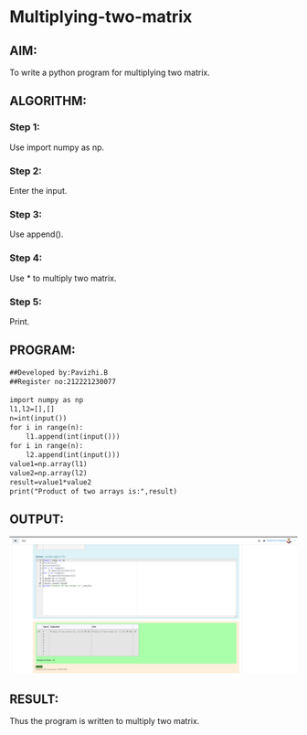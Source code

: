 # Multiplying-two-matrix

## AIM:
To write a python program for multiplying two matrix.
## ALGORITHM:
### Step 1:
Use import numpy as np.
### Step 2:
Enter the input.
### Step 3:
Use append().
### Step 4:
Use * to multiply two matrix.
### Step 5:
Print.

## PROGRAM:
```
##Developed by:Pavizhi.B
##Register no:212221230077

import numpy as np
l1,l2=[],[]
n=int(input())
for i in range(n):
    l1.append(int(input()))
for i in range(n):
    l2.append(int(input()))
value1=np.array(l1)
value2=np.array(l2)
result=value1*value2
print("Product of two arrays is:",result)
```
 

## OUTPUT:
![output](./multiple.png)

## RESULT:
Thus the program is written to multiply two matrix.

